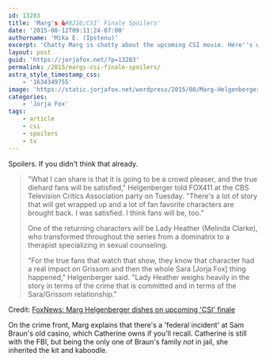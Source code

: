 ```yaml
---
id: 13283
title: 'Marg's &#8216;CSI' Finale Spoilers'
date: '2015-08-12T09:11:24-07:00'
authorname: 'Mika E. (Ipstenu)'
excerpt: 'Chatty Marg is chatty about the upcoming CSI movie. Here''s what you want to know.'
layout: post
guid: 'https://jorjafox.net/?p=13283'
permalink: /2015/margs-csi-finale-spoilers/
astra_style_timestamp_css:
    - '1634349755'
image: 'https://static.jorjafox.net/wordpress/2015/08/Marg-Helgenberger-reuters-876.jpg'
categories:
    - 'Jorja Fox'
tags:
    - article
    - csi
    - spoilers
    - tv
---
```


Spoilers. If you didn't think that already.

> "What I can share is that it is going to be a crowd pleaser, and the true diehard fans will be satisfied," Helgenberger told FOX411 at the CBS Television Critics Association party on Tuesday. "There's a lot of story that will get wrapped up and a lot of fan favorite characters are brought back. I was satisfied.  I think fans will be, too.”
>
> One of the returning characters will be Lady Heather (Melinda Clarke), who transformed throughout the series from a dominatrix to a therapist specializing in sexual counseling.
>
> "For the true fans that watch that show, they know that character had a real impact on Grissom and then the whole Sara [Jorja Fox] thing happened," Helgenberger said. "Lady Heather weighs heavily in the story in terms of the crime that is committed and in terms of the Sara/Grissom relationship."

Credit: <a href="http://www.foxnews.com/entertainment/2015/08/12/marg-helgenberger-dishes-on-upcoming-csi-finale/">FoxNews: Marg Helgenberger dishes on upcoming 'CSI' finale</a>

On the crime front, Marg explains that there's a 'federal incident' at Sam Braun's old casino, which Catherine owns if you'll recall. Catherine is still with the FBI, but being the only one of Braun's family _not_ in jail, she inherited the kit and kaboodle.
